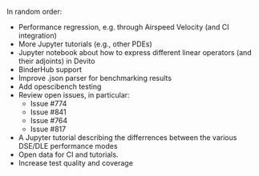In random order:

- Performance regression, e.g. through Airspeed Velocity (and CI integration)
- More Jupyter tutorials (e.g., other PDEs)
- Jupyter notebook about how to express different linear operators (and their adjoints) in Devito
- BinderHub support
- Improve .json parser for benchmarking results
- Add opescibench testing
- Review open issues, in particular:
  - Issue \#774
  - Issue \#841
  - Issue \#764
  - Issue \#817
- A Jupyter tutorial describing the differrences between the various DSE/DLE performance modes
- Open data for CI and tutorials.
- Increase test quality and coverage
